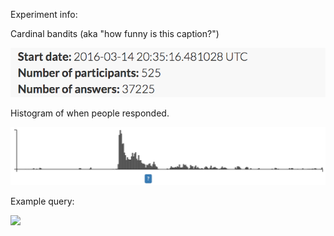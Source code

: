 Experiment info:

Cardinal bandits (aka "how funny is this caption?")

![](info.png)

Histogram of when people responded.

![](histogram.png)

Example query:

![](513_example_query.png)

